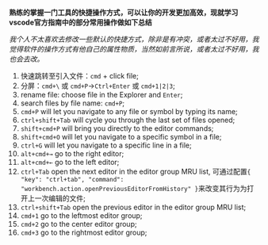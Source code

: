 **熟练的掌握一门工具的快捷操作方式，可以让你的开发更加高效，现就学习vscode官方指南中的部分常用操作做如下总结**  

*我个人不太喜欢去修改一些默认的快捷方式，除非是有冲突，或者太过不好用，我觉得软件的操作方式有他自己的属性物质，当然如前言所说，或者太过不好用，我也会去改。*

1. 快速跳转至引入文件：`cmd` + click file;  
2. 分屏：`cmd+\` 或 `cmd+P`->`Ctrl+Enter` 或 `cmd+1|2|3`;  
3. rename file: choose file in the Explorer and `Enter`;  
4. search files by file name: `cmd+P`;
5. `cmd+P` will let you navigate to any file or symbol by typing its name;  
6. `ctrl+shift+Tab` will cycle you through the last set of files opened;  
7. `shift+cmd+P` will bring you directly to the editor commands;  
8. `shift+cmd+O` will let you navigate to a specific symbol in a file;  
9. `ctrl+G` will let you navigate to a specific line in a file;  
10. `alt+cmd+→` go to the right editor;  
11. `alt+cmd+←` go to the left editor;  
12. `ctrl+Tab` open the next editor in the editor group MRU list, 可通过配置`{ "key": "ctrl+tab", "command": "workbench.action.openPreviousEditorFromHistory" }`来改变其行为为打开上一次编辑的文件;  
13.  `ctrl+shift+Tab` open the previous editor in the editor group MRU list;  
14. `cmd+1` go to the leftmost editor group;  
15. `cmd+2` go to the center editor group;  
16. `cmd+3` go to the rightmost editor group;  

